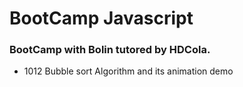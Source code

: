 # BootCamp Javascript
### BootCamp with Bolin tutored by HDCola.
- 1012 Bubble sort Algorithm and its animation demo
